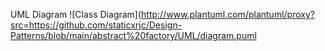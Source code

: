 UML Diagram
![Class Diagram](http://www.plantuml.com/plantuml/proxy?src=https://github.com/staticxrjc/Design-Patterns/blob/main/abstract%20factory/UML/diagram.puml

